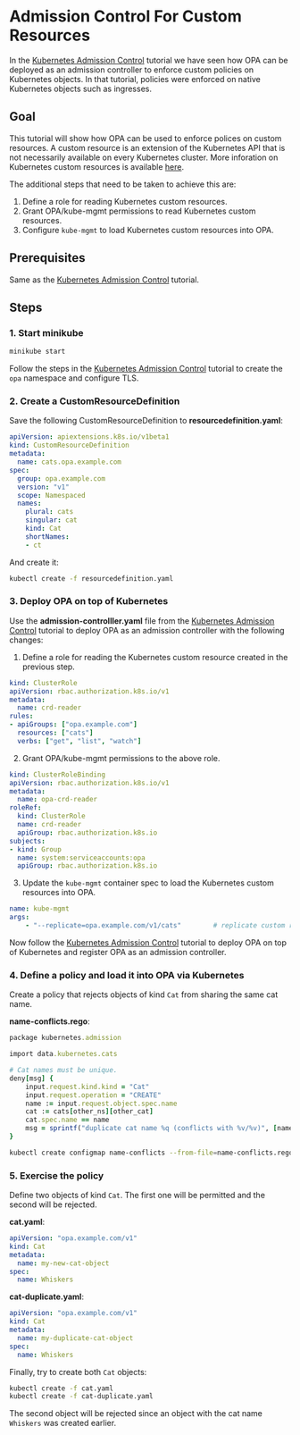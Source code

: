 # Admission Control For Custom Resources

In the [Kubernetes Admission Control](http://www.openpolicyagent.org/docs/kubernetes-admission-control.html) tutorial we have seen how OPA can be deployed as an admission controller to enforce custom policies on Kubernetes objects. In that tutorial, policies were enforced on native Kubernetes objects such as ingresses.

## Goal

This tutorial will show how OPA can be used to enforce polices on custom resources. A custom resource is an extension of the Kubernetes API that is not necessarily available on every Kubernetes cluster. More inforation on Kubernetes custom resources is available [here](https://kubernetes.io/docs/concepts/extend-kubernetes/api-extension/custom-resources/).

The additional steps that need to be taken to achieve this are:

1. Define a role for reading Kubernetes custom resources.
2. Grant OPA/kube-mgmt permissions to read Kubernetes custom resources.
3. Configure `kube-mgmt` to load Kubernetes custom resources into OPA.

## Prerequisites

Same as the [Kubernetes Admission Control](http://www.openpolicyagent.org/docs/kubernetes-admission-control.html) tutorial.

## Steps

### 1. Start minikube

```bash
minikube start
```

Follow the steps in the [Kubernetes Admission Control](http://www.openpolicyagent.org/docs/kubernetes-admission-control.html) tutorial to create the `opa` namespace and configure TLS.

### 2. Create a CustomResourceDefinition

Save the following CustomResourceDefinition to **resourcedefinition.yaml**:

```yaml
apiVersion: apiextensions.k8s.io/v1beta1
kind: CustomResourceDefinition
metadata:
  name: cats.opa.example.com
spec:
  group: opa.example.com
  version: "v1"
  scope: Namespaced
  names:
    plural: cats
    singular: cat
    kind: Cat
    shortNames:
    - ct
```

And create it:

```bash
kubectl create -f resourcedefinition.yaml
```

### 3. Deploy OPA on top of Kubernetes

Use the **admission-controlller.yaml** file from the [Kubernetes Admission Control](http://www.openpolicyagent.org/docs/kubernetes-admission-control.html) tutorial to deploy OPA as an admission controller with the following changes:

1. Define a role for reading the Kubernetes custom resource created in the previous step.

```yaml
kind: ClusterRole
apiVersion: rbac.authorization.k8s.io/v1
metadata:
  name: crd-reader
rules:
- apiGroups: ["opa.example.com"]
  resources: ["cats"]
  verbs: ["get", "list", "watch"]
```

2. Grant OPA/kube-mgmt permissions to the above role.

```yaml
kind: ClusterRoleBinding
apiVersion: rbac.authorization.k8s.io/v1
metadata:
  name: opa-crd-reader
roleRef:
  kind: ClusterRole
  name: crd-reader
  apiGroup: rbac.authorization.k8s.io
subjects:
- kind: Group
  name: system:serviceaccounts:opa
  apiGroup: rbac.authorization.k8s.io
```

3. Update the `kube-mgmt` container spec to load the Kubernetes custom resources into OPA.

```yaml
name: kube-mgmt
args:
    - "--replicate=opa.example.com/v1/cats"        # replicate custom resources
```

Now follow the [Kubernetes Admission Control](http://www.openpolicyagent.org/docs/kubernetes-admission-control.html) tutorial to deploy OPA on top of Kubernetes and register OPA as an admission controller.

### 4. Define a policy and load it into OPA via Kubernetes

Create a policy that rejects objects of kind `Cat` from sharing the same cat name.

**name-conflicts.rego**:

```ruby
package kubernetes.admission

import data.kubernetes.cats

# Cat names must be unique.
deny[msg] {
    input.request.kind.kind = "Cat"
    input.request.operation = "CREATE"
    name := input.request.object.spec.name
    cat := cats[other_ns][other_cat]
    cat.spec.name == name
    msg = sprintf("duplicate cat name %q (conflicts with %v/%v)", [name, other_ns, other_cat])
}
```

```bash
kubectl create configmap name-conflicts --from-file=name-conflicts.rego
```

### 5. Exercise the policy

Define two objects of kind `Cat`. The first one will be permitted and the second will be rejected.

**cat.yaml**:

```yaml
apiVersion: "opa.example.com/v1"
kind: Cat
metadata:
  name: my-new-cat-object
spec:
  name: Whiskers
```

**cat-duplicate.yaml**:

```yaml
apiVersion: "opa.example.com/v1"
kind: Cat
metadata:
  name: my-duplicate-cat-object
spec:
  name: Whiskers
```

Finally, try to create both `Cat` objects:

```bash
kubectl create -f cat.yaml
kubectl create -f cat-duplicate.yaml
```

The second object will be rejected since an object with the cat name `Whiskers` was created earlier.
